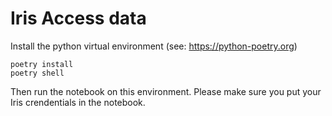 # Iris Access data 

Install the python virtual environment (see: https://python-poetry.org)

```
poetry install 
poetry shell
```

Then run the notebook on this environment.
Please make sure you put your Iris crendentials in the notebook.
